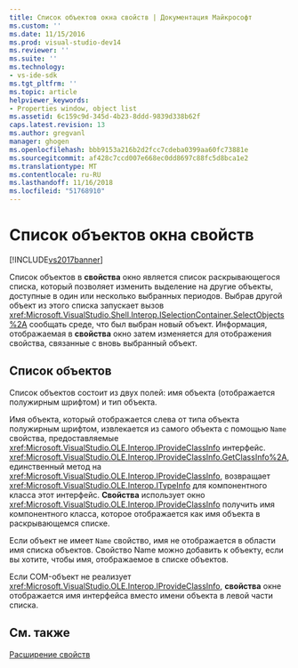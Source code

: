 ```yaml
---
title: Список объектов окна свойств | Документация Майкрософт
ms.custom: ''
ms.date: 11/15/2016
ms.prod: visual-studio-dev14
ms.reviewer: ''
ms.suite: ''
ms.technology:
- vs-ide-sdk
ms.tgt_pltfrm: ''
ms.topic: article
helpviewer_keywords:
- Properties window, object list
ms.assetid: 6c159c9d-345d-4b23-8ddd-9839d338b62f
caps.latest.revision: 13
ms.author: gregvanl
manager: ghogen
ms.openlocfilehash: bbb9153a216b2d2fcc7cdeba0399aa60fc73881e
ms.sourcegitcommit: af428c7ccd007e668ec0dd8697c88fc5d8bca1e2
ms.translationtype: MT
ms.contentlocale: ru-RU
ms.lasthandoff: 11/16/2018
ms.locfileid: "51768910"
---
```

# <a name="properties-window-object-list"></a>Список объектов окна свойств
[!INCLUDE[vs2017banner](../../includes/vs2017banner.md)]

Список объектов в **свойства** окно является список раскрывающегося списка, который позволяет изменить выделение на другие объекты, доступные в один или несколько выбранных периодов. Выбрав другой объект из этого списка запускает вызов <xref:Microsoft.VisualStudio.Shell.Interop.ISelectionContainer.SelectObjects%2A> сообщать среде, что был выбран новый объект. Информация, отображаемая в **свойства** окно затем изменяется для отображения свойства, связанные с вновь выбранный объект.  
  
## <a name="the-object-list"></a>Список объектов  
 Список объектов состоит из двух полей: имя объекта (отображается полужирным шрифтом) и тип объекта.  
  
 Имя объекта, который отображается слева от типа объекта полужирным шрифтом, извлекается из самого объекта с помощью `Name` свойства, предоставляемые <xref:Microsoft.VisualStudio.OLE.Interop.IProvideClassInfo> интерфейс. <xref:Microsoft.VisualStudio.OLE.Interop.IProvideClassInfo.GetClassInfo%2A>, единственный метод на <xref:Microsoft.VisualStudio.OLE.Interop.IProvideClassInfo>, возвращает <xref:Microsoft.VisualStudio.OLE.Interop.ITypeInfo> для компонентного класса этот интерфейс. **Свойства** использует окно <xref:Microsoft.VisualStudio.OLE.Interop.IProvideClassInfo> получить имя компонентного класса, которое отображается как имя объекта в раскрывающемся списке.  
  
 Если объект не имеет `Name` свойство, имя не отображается в области имя списка объектов. Свойство Name можно добавить к объекту, если вы хотите, чтобы имя, отображаемое в списке объектов.  
  
 Если COM-объект не реализует <xref:Microsoft.VisualStudio.OLE.Interop.IProvideClassInfo>, **свойства** окне отображается имя интерфейса вместо имени объекта в левой части списка.  
  
## <a name="see-also"></a>См. также  
 [Расширение свойств](../../extensibility/internals/extending-properties.md)

